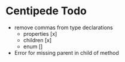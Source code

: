 # Centipede Todo
* remove commas from type declarations
  * properties [x]
  * children [x]
  * enum []
* Error for missing parent in child of method